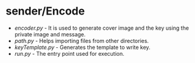 # sender/Encode

* *encoder.py* -  It is used to generate cover image and the key using the private image and message.
* *path.py* - Helps importing files from other directories.
* *keyTemplate.py* - Generates the template to write key.
* *run.py* - The entry point used for execution.
